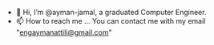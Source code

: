 - 👋 Hi, I’m @ayman-jamal, a graduated Computer Engineer.
- 📫 How to reach me ... 
      You can contact me with my email "engaymanattili@gmail.com"
      

<!---
ayman-jamal/ayman-jamal is a ✨ special ✨ repository because its `README.md` (this file) appears on your GitHub profile.
You can click the Preview link to take a look at your changes.
--->

